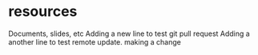 # resources
Documents, slides, etc
Adding a new line to test git pull request
Adding a another line to test remote update. 
making a change
